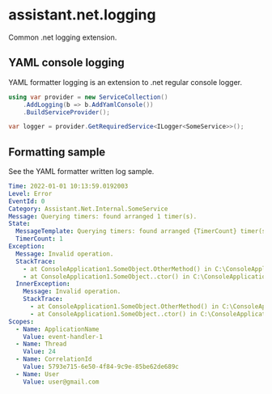 ﻿# assistant.net.logging

Common .net logging extension.

## YAML console logging

YAML formatter logging is an extension to .net regular console logger.

```csharp
using var provider = new ServiceCollection()
    .AddLogging(b => b.AddYamlConsole())
    .BuildServiceProvider();

var logger = provider.GetRequiredService<ILogger<SomeService>>();
```

## Formatting sample

See the YAML formatter written log sample.

```yaml
Time: 2022-01-01 10:13:59.0192003
Level: Error
EventId: 0
Category: Assistant.Net.Internal.SomeService
Message: Querying timers: found arranged 1 timer(s).
State:
  MessageTemplate: Querying timers: found arranged {TimerCount} timer(s).
  TimerCount: 1
Exception:
  Message: Invalid operation.
  StackTrace:
    - at ConsoleApplication1.SomeObject.OtherMethod() in C:\ConsoleApplication1\SomeObject.cs:line 24
    - at ConsoleApplication1.SomeObject..ctor() in C:\ConsoleApplication1\SomeObject.cs:line 14
  InnerException:
    Message: Invalid operation.
    StackTrace:
      - at ConsoleApplication1.SomeObject.OtherMethod() in C:\ConsoleApplication1\SomeObject.cs:line 24
      - at ConsoleApplication1.SomeObject..ctor() in C:\ConsoleApplication1\SomeObject.cs:line 14
Scopes:
  - Name: ApplicationName
    Value: event-handler-1
  - Name: Thread
    Value: 24
  - Name: CorrelationId
    Value: 5793e715-6e50-4f84-9c9e-85be62de689c
  - Name: User
    Value: user@gmail.com
```
